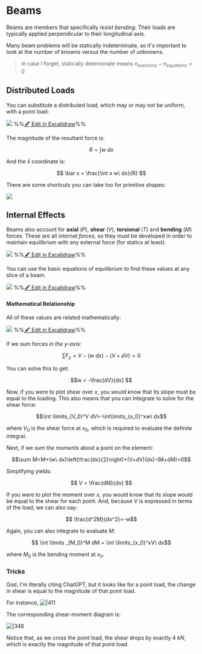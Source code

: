 # Beams
Beams are members that specifically *resist bending*. Their loads are typically applied perpendicular to their longitudinal axis.

Many beam problems will be statically indeterminate, so it's important to look at the number of knowns versus the number of unknowns. 

> In case I forget, statically determinate means $n_{reactions}-n_{equations}=0$ 

## Distributed Loads

You can substitute a distributed load, which may or may not be uniform, with a point load:

![](../../media/excalidraw/excalidraw-2024-11-12-08.31.38.excalidraw.svg)
%%[🖋 Edit in Excalidraw](../../media/excalidraw/excalidraw-2024-11-12-08.31.38.excalidraw.md)%%

The magnitude of the resultant force is:

$$ R =\int w \ dx  $$

And the $\bar x$ coordinate is:

$$ \bar x = \frac{\int x w\ dx}{R} $$

There are some shortcuts you can take too for primitive shapes:

![](../../media/Pasted%20image%2020241112083938.webp)

## Internal Effects

Beams also account for **axial** ($P$), **shear** ($V$), **torsional** ($T$) and **bending** ($M$) forces. These are all *internal forces*, so they must be developed in order to maintain equilibrium with any external force (for statics at least). 

![](../../media/excalidraw/excalidraw-2024-11-12-08.47.36.excalidraw.svg)
%%[🖋 Edit in Excalidraw](../../media/excalidraw/excalidraw-2024-11-12-08.47.36.excalidraw.md)%%

You can use the basic equations of equilibrium to find these values at any slice of a beam.

![](../../media/excalidraw/excalidraw-2024-11-12-09.03.56.excalidraw.svg)
%%[🖋 Edit in Excalidraw](../../media/excalidraw/excalidraw-2024-11-12-09.03.56.excalidraw.md)%%

#### Mathematical Relationship
All of these values are related mathematically:

![](../../media/excalidraw/excalidraw-2024-11-12-08.55.12.excalidraw.svg)
%%[🖋 Edit in Excalidraw](../../media/excalidraw/excalidraw-2024-11-12-08.55.12.excalidraw.md)%%

If we sum forces *in the y-axis*:

$$ \sum F_y = V-(w\ dx)-(V+dV) = 0 $$

You can solve this to get:

$$w = -\frac{dV}{dx} $$

Now, if you were to plot shear over $x$, you would know that its slope must be equal to the loading. This also means that you can integrate to solve for the shear force:

$$\int \limits_{V_0}^V dV=-\int\limits_{x_0}^xw\ dx$$

where $V_0$ is the shear force at $x_0$, which is required to evaluate the definite integral.

Next, if we *sum the moments* about a point on the element:

$$\sum M=M+(w\ dx)\left(\frac{dx}{2}\right)+(V+dV)(dx)-(M+dM)=0$$

Simplifying yields:

$$ V = \frac{dM}{dx} $$

If you were to plot the moment over $x$, you would know that its slope would be equal to the shear for each point. And, because $V$ is expressed in terms of the load, we can also say:

$$ \frac{d^2M}{dx^2}=-w$$

Again, you can also integrate to evaluate $M$:

$$ \int \limits _{M_0}^M dM = \int \limits_{x_0}^xV\ dx$$

where $M_0$ is the bending moment at $x_0$.

### Tricks

God, I'm literally citing ChatGPT, but it looks like for a point load, the change in shear is equal to the magnitude of that point load.

For instance,
![|411](../../media/Pasted%20image%2020241115105719.webp)

The corresponding shear-moment diagram is:

![|346](../../media/Pasted%20image%2020241115105734.webp)

Notice that, as we cross the point load, the shear drops by exactly $4\ kN$, which is exactly the magnitude of that point load.